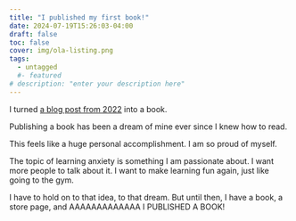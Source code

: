 ```yaml
---
title: "I published my first book!"
date: 2024-07-19T15:26:03-04:00
draft: false
toc: false
cover: img/ola-listing.png
tags:
  - untagged
  #- featured
# description: "enter your description here"
---
```


I turned [a blog post from 2022](/ola) into a book.

Publishing a book has been a dream of mine ever since I knew how to
read.

This feels like a huge personal accomplishment. I am so proud of
myself.

The topic of learning anxiety is something I am passionate about. I
want more people to talk about it. I want to make learning fun again,
just like going to the gym.

I have to hold on to that idea, to that dream. But until then, I have
a book, a store page, and AAAAAAAAAAAAA I PUBLISHED A BOOK!
